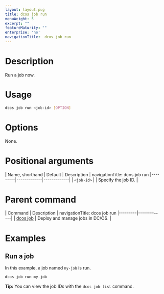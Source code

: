 ```yaml
---
layout: layout.pug
title: dcos job run
menuWeight: 5
excerpt: ""
featureMaturity: ""
enterprise: 'no'
navigationTitle:  dcos job run
---
```


<!-- This source repo for this topic is https://github.com/dcos/dcos-docs -->

    
# Description
Run a job now.

# Usage

```bash
dcos job run <job-id> [OPTION]
```

# Options

None.

# Positional arguments

| Name, shorthand | Default | Description |
navigationTitle:  dcos job run
|---------|-------------|-------------|
| `<job-id>`   |             |  Specify the job ID. |

# Parent command

| Command | Description |
navigationTitle:  dcos job run
|---------|-------------|
| [dcos job](/docs/1.9/cli/command-reference/dcos-job/) |  Deploy and manage jobs in DC/OS. |

# Examples

## Run a job

In this example, a job named `my-job` is run.

```bash
dcos job run my-job
```

**Tip:** You can view the job IDs with the `dcos job list` command.
